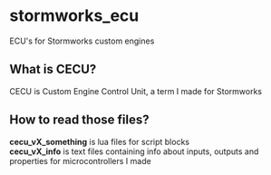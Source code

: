 # stormworks_ecu
ECU's for Stormworks custom engines
## What is CECU?
CECU is Custom Engine Control Unit, a term I made for Stormworks
## How to read those files?
**cecu_vX_something** is lua files for script blocks<br>
**cecu_vX_info** is text files containing info about inputs, outputs and properties for microcontrollers I made
